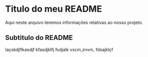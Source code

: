 # Titulo do meu README

  Aqui neste arquivo teremos informações relativas ao nosso projeto.


## Subtitulo do README

laçskdjflkasdjf kfasdjklfj fsdjalk vxcm,znvm, fdsajklçf 